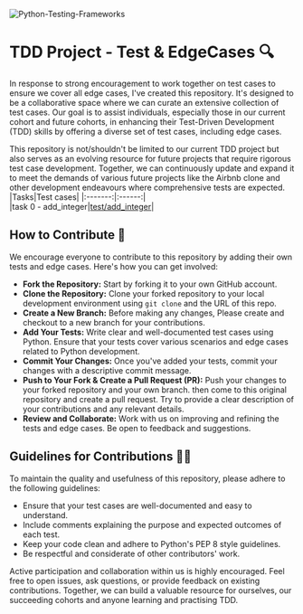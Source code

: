 ![Python-Testing-Frameworks](https://github.com/El-gibbor/C15_TDD_Testcases/assets/107848793/6fcaab0b-1e6c-4006-8b5c-e9944b615a7b)
# TDD Project - Test & EdgeCases 🔍
In response to strong encouragement to work together on test cases to ensure we cover all edge cases, I've created this repository. It's designed to be a collaborative space where we can curate an extensive collection of test cases. Our goal is to assist individuals, especially those in our current cohort and future cohorts, in enhancing their Test-Driven Development (TDD) skills by offering a diverse set of test cases, including edge cases.  
  
This repository is not/shouldn't be limited to our current TDD project but also serves as an evolving resource for future projects that require rigorous test case development. Together, we can continuously update and expand it to meet the demands of various future projects like the Airbnb clone and other development endeavours where comprehensive tests are expected.  
|Tasks|Test cases|
|:-------:|:------:|  
|task 0 - add_integer|[test/add_integer](https://github.com/El-gibbor/C15_TDD_Testcases/tree/main/task-0#test-and-edgecases)|
## How to Contribute 🤝  
We encourage everyone to contribute to this repository by adding their own tests and edge cases. Here's how you can get involved:  
- **Fork the Repository:** Start by forking it to your own GitHub account.  
- **Clone the Repository:** Clone your forked repository to your local development environment using `git clone` and the URL of this repo.  
- **Create a New Branch:** Before making any changes, Please create and checkout to a new branch for your contributions.  
- **Add Your Tests:** Write clear and well-documented test cases using Python. Ensure that your tests cover various scenarios and edge cases related to Python development.  
- **Commit Your Changes:** Once you've added your tests, commit your changes with a descriptive commit message.  
- **Push to Your Fork & Create a Pull Request (PR):** Push your changes to your forked repository and your own branch. then come to this original repository and create a pull request. Try to provide a clear description of your contributions and any relevant details.  
- **Review and Collaborate:** Work with us on improving and refining the tests and edge cases. Be open to feedback and suggestions.
## Guidelines for Contributions 👌🏾
To maintain the quality and usefulness of this repository, please adhere to the following guidelines:
  
- Ensure that your test cases are well-documented and easy to understand.  
- Include comments explaining the purpose and expected outcomes of each test.  
- Keep your code clean and adhere to Python's PEP 8 style guidelines.  
- Be respectful and considerate of other contributors' work.
  
Active participation and collaboration within us is highly encouraged. Feel free to open issues, ask questions, or provide feedback on existing contributions. Together, we can build a valuable resource for ourselves, our succeeding cohorts and anyone learning and practising TDD.
